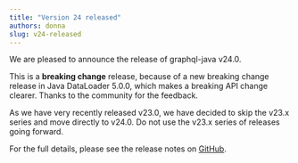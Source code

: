 ```yaml
---
title: "Version 24 released"
authors: donna
slug: v24-released
---
```


We are pleased to announce the release of graphql-java v24.0.

This is a **breaking change** release, because of a new breaking change release in Java DataLoader 5.0.0, which makes a breaking API change clearer. Thanks to the community for the feedback.

As we have very recently released v23.0, we have decided to skip the v23.x series and move directly to v24.0. Do not use the v23.x series of releases going forward.

For the full details, please see the release notes on [GitHub](https://github.com/graphql-java/graphql-java/releases/tag/v24.0).
